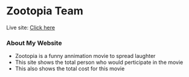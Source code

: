 # Zootopia Team

  Live site: <a href='https://eloquent-hermann-12eeb3.netlify.app/'>Click here</a>

  ### About My Website

  * Zootopia is a funny annimation movie to spread laughter
  * This site shows the total person who would perticipate in the movie
  * This also shows the total cost for this movie